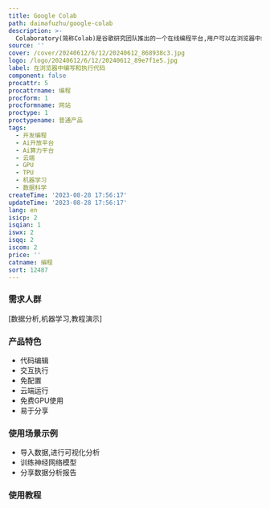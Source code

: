 ```yaml
---
title: Google Colab
path: daimafuzhu/google-colab
description: >-
  Colaboratory(简称Colab)是谷歌研究团队推出的一个在线编程平台,用户可以在浏览器中编写和执行Python代码,并利用谷歌云端的免费GPU/TPU资源加速运行。Colab提供代码编辑器、交互执行、可视化结果等功能,可以插入文本、公式、图像,是进行数据分析、机器学习等工作的好助手。主要优势有:无需配置,免费使用GPU,方便分享等。适用于学生、数据科学家、AI研究人员等编写Python代码。
source: ''
cover: /cover/20240612/6/12/20240612_868938c3.jpg
logo: /logo/20240612/6/12/20240612_89e7f1e5.jpg
label: 在浏览器中编写和执行代码
component: false
procattr: 5
procattrname: 编程
procform: 1
procformname: 网站
proctype: 1
proctypename: 普通产品
tags:
  - 开发编程
  - Ai开放平台
  - Ai算力平台
  - 云端
  - GPU
  - TPU
  - 机器学习
  - 数据科学
createTime: '2023-08-28 17:56:17'
updateTime: '2023-08-28 17:56:17'
lang: en
isicp: 2
isqian: 1
iswx: 2
isqq: 2
iscom: 2
price: ''
catname: 编程
sort: 12487
---
```




### 需求人群
[数据分析,机器学习,教程演示]

### 产品特色
- 代码编辑
- 交互执行
- 免配置
- 云端运行
- 免费GPU使用
- 易于分享

### 使用场景示例
- 导入数据,进行可视化分析
- 训练神经网络模型
- 分享数据分析报告

### 使用教程


  
